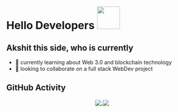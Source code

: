 # Hello Developers <img src="https://media.giphy.com/media/hvRJCLFzcasrR4ia7z/giphy.gif" width="60">
## Akshit this side, who is currently

<!--
**akkshitgupta/akkshitgupta** is a ✨ _special_ ✨ repository because its `README.md` (this file) appears on your GitHub profile.

Here are some ideas to get you started:
## I am Akshit Gupta, UX/UI and WebDev enthusiast
- 🔭 I’m currently working on ...


- 🤔 I’m looking for help with ...
- 💬 Ask me about ...
- 😄 Pronouns: ...
- ⚡ Fun fact: ...
- 📮 You can contact me on linkedIn or twitter : @akkshitgupta

-->
- 🌱 currently learning about Web 3.0 and blockchain technology
- 👯 looking to collaborate on a full stack WebDev project



## GitHub Activity

<div align="center">
  <a href="https://github.com/akkshitgupta">
    <img align="center" src="https://github-readme-stats.vercel.app/api?username=akkshitgupta&disable_animations=false&count_private=true&show_icons=true&hide_border=true&theme=dracula" />
  </a>
  <a href="https://github.com/akkshitgupta">
    <img align="center" src="https://github-readme-stats.vercel.app/api/top-langs?username=akkshitgupta&layout=compact&langs_count=4&hide_border=true&theme=dracula" />
  </a>
</div>
